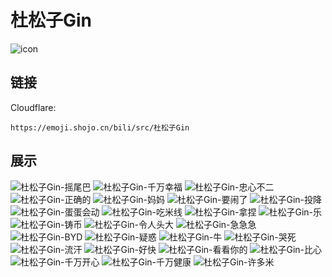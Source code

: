 # 杜松子Gin
![icon](https://emoji.shojo.cn/bili/src/杜松子Gin/icon.png)
## 链接
Cloudflare:
```
https://emoji.shojo.cn/bili/src/杜松子Gin
```
## 展示
![杜松子Gin-摇尾巴](https://emoji.shojo.cn/bili/src/杜松子Gin/杜松子Gin-摇尾巴.png)
![杜松子Gin-千万幸福](https://emoji.shojo.cn/bili/src/杜松子Gin/杜松子Gin-千万幸福.png)
![杜松子Gin-忠心不二](https://emoji.shojo.cn/bili/src/杜松子Gin/杜松子Gin-忠心不二.png)
![杜松子Gin-正确的](https://emoji.shojo.cn/bili/src/杜松子Gin/杜松子Gin-正确的.png)
![杜松子Gin-妈妈](https://emoji.shojo.cn/bili/src/杜松子Gin/杜松子Gin-妈妈.png)
![杜松子Gin-要闹了](https://emoji.shojo.cn/bili/src/杜松子Gin/杜松子Gin-要闹了.png)
![杜松子Gin-投降](https://emoji.shojo.cn/bili/src/杜松子Gin/杜松子Gin-投降.png)
![杜松子Gin-蛋蛋会动](https://emoji.shojo.cn/bili/src/杜松子Gin/杜松子Gin-蛋蛋会动.png)
![杜松子Gin-吃米线](https://emoji.shojo.cn/bili/src/杜松子Gin/杜松子Gin-吃米线.png)
![杜松子Gin-拿捏](https://emoji.shojo.cn/bili/src/杜松子Gin/杜松子Gin-拿捏.png)
![杜松子Gin-乐](https://emoji.shojo.cn/bili/src/杜松子Gin/杜松子Gin-乐.png)
![杜松子Gin-铸币](https://emoji.shojo.cn/bili/src/杜松子Gin/杜松子Gin-铸币.png)
![杜松子Gin-令人头大](https://emoji.shojo.cn/bili/src/杜松子Gin/杜松子Gin-令人头大.png)
![杜松子Gin-急急急](https://emoji.shojo.cn/bili/src/杜松子Gin/杜松子Gin-急急急.png)
![杜松子Gin-BYD](https://emoji.shojo.cn/bili/src/杜松子Gin/杜松子Gin-BYD.png)
![杜松子Gin-疑惑](https://emoji.shojo.cn/bili/src/杜松子Gin/杜松子Gin-疑惑.png)
![杜松子Gin-牛](https://emoji.shojo.cn/bili/src/杜松子Gin/杜松子Gin-牛.png)
![杜松子Gin-哭死](https://emoji.shojo.cn/bili/src/杜松子Gin/杜松子Gin-哭死.png)
![杜松子Gin-流汗](https://emoji.shojo.cn/bili/src/杜松子Gin/杜松子Gin-流汗.png)
![杜松子Gin-好快](https://emoji.shojo.cn/bili/src/杜松子Gin/杜松子Gin-好快.png)
![杜松子Gin-看看你的](https://emoji.shojo.cn/bili/src/杜松子Gin/杜松子Gin-看看你的.png)
![杜松子Gin-比心](https://emoji.shojo.cn/bili/src/杜松子Gin/杜松子Gin-比心.png)
![杜松子Gin-千万开心](https://emoji.shojo.cn/bili/src/杜松子Gin/杜松子Gin-千万开心.png)
![杜松子Gin-千万健康](https://emoji.shojo.cn/bili/src/杜松子Gin/杜松子Gin-千万健康.png)
![杜松子Gin-许多米](https://emoji.shojo.cn/bili/src/杜松子Gin/杜松子Gin-许多米.png)
